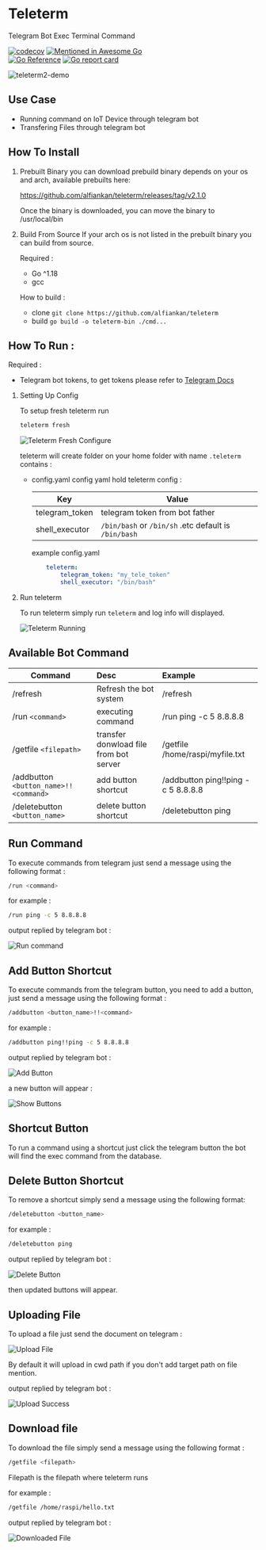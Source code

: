 # Teleterm
Telegram Bot Exec Terminal Command 

[![codecov](https://codecov.io/gh/alfiankan/teleterm/branch/main/graph/badge.svg?token=ZQ4Z1ZU4EM)](https://codecov.io/gh/alfiankan/teleterm)
[![Mentioned in Awesome Go](https://awesome.re/mentioned-badge.svg)](https://github.com/avelino/awesome-go)  
[![Go Reference](https://pkg.go.dev/badge/github.com/alfiankan/teleterm/v2.svg)](https://pkg.go.dev/github.com/alfiankan/teleterm/v2)
[![Go report card](https://goreportcard.com/badge/github.com/alfiankan/teleterm)](https://goreportcard.com/badge/github.com/alfiankan/teleterm)

![teleterm2-demo](https://user-images.githubusercontent.com/40946917/178386328-3795dc02-b30a-437a-a46b-20db141601d5.gif)



## Use Case
- Running command on IoT Device through telegram bot
- Transfering Files through telegram bot

## How To Install

1. Prebuilt Binary
	you can download prebuild binary depends on your os and arch, available prebuilts here:

	https://github.com/alfiankan/teleterm/releases/tag/v2.1.0
	
	Once the binary is downloaded, you can move the binary to /usr/local/bin

2. Build From Source
	If your arch os is not listed in the prebuilt binary you can build from source.
	
	Required :
	- Go ^1.18
	- gcc

	How to build :
	- clone `git clone https://github.com/alfiankan/teleterm`
	- build `go build -o teleterm-bin ./cmd...`

## How To Run :
Required :
- Telegram bot tokens, to get tokens please refer to [Telegram Docs](https://core.telegram.org/bots#6-botfather)

1. Setting Up Config

	To setup fresh teleterm run 
	
	```bash
	teleterm fresh
	```
	
	![Teleterm Fresh Configure](docs/teleterm-running.png)

	teleterm will create folder on your home folder with name `.teleterm` contains :
	- config.yaml
		config yaml hold teleterm config :

		| Key       |Value          |
		| ------------- |-------------|
		| telegram_token | telegram token from bot father |
		| shell_executor | `/bin/bash` or `/bin/sh` .etc default is `/bin/bash`|

		example config.yaml
		```yaml
			teleterm:
  				telegram_token: "my_tele_token"
  				shell_executor: "/bin/bash"
		```

2. Run teleterm

	To run teleterm simply run `teleterm` and log info will displayed.

	![Teleterm Running](docs/teleterm-running-on.png)




## Available Bot Command
| Command       |Desc          |Example          |
| ------------- |:-------------|:-------------|
|/refresh |Refresh the bot system | /refresh |
| /run `<command>`| executing command | /run ping -c 5 8.8.8.8 |
| /getfile `<filepath>`| transfer donwload file from bot server | /getfile /home/raspi/myfile.txt |
|/addbutton `<button_name>!!<command>`| add button shortcut | /addbutton ping!!ping -c 5 8.8.8.8 |
|/deletebutton `<button_name>`|delete button shortcut | /deletebutton ping |


## Run Command
To execute commands from telegram just send a message using the following format :
```bash
/run <command>
```
for example :
```bash
/run ping -c 5 8.8.8.8
```
output replied by telegram bot :

![Run command](docs/teleterm-run-cmd.png)

## Add Button Shortcut
To execute commands from the telegram button, you need to add a button, just send a message using the following format :
```bash
/addbutton <button_name>!!<command>
```
for example :
```bash
/addbutton ping!!ping -c 5 8.8.8.8
```
output replied by telegram bot :

![Add Button](docs/teleterm-addbutton.png)

a new button will appear :

![Show Buttons](docs/teleterm-buttons.png)

## Shortcut Button
To run a command using a shortcut just click the telegram button the bot will find the exec command from the database.

## Delete Button Shortcut
To remove a shortcut simply send a message using the following format:
```bash
/deletebutton <button_name>
```
for example :
```bash
/deletebutton ping
```
output replied by telegram bot :

![Delete Button](docs/teleterm-deletebutton.png)

then updated buttons will appear.

## Uploading File
To upload a file just send the document on telegram :

![Upload File](docs/teleterm-upload.png)

By default it will upload in cwd path if you don't add target path on file mention.

output replied by telegram bot :

![Upload Success](docs/teleterm-upload-success.png)

## Download file
To download the file simply send a message using the following format :
```bash
/getfile <filepath>
```

Filepath is the filepath where teleterm runs

for example :
```bash
/getfile /home/raspi/hello.txt
```
output replied by telegram bot :

![Downloaded File](docs/teleterm-downloadfile.png)
